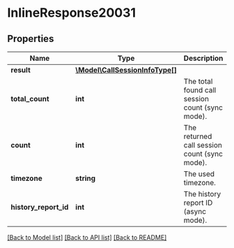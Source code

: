 # InlineResponse20031

## Properties
Name | Type | Description | Notes
------------ | ------------- | ------------- | -------------
**result** | [**\Model\CallSessionInfoType[]**](CallSessionInfoType.md) |  | [optional] 
**total_count** | **int** | The total found call session count (sync mode). | [optional] 
**count** | **int** | The returned call session count (sync mode). | [optional] 
**timezone** | **string** | The used timezone. | [optional] 
**history_report_id** | **int** | The history report ID (async mode). | [optional] 

[[Back to Model list]](../README.md#documentation-for-models) [[Back to API list]](../README.md#documentation-for-api-endpoints) [[Back to README]](../README.md)


